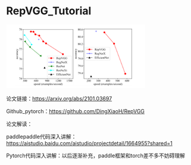 # RepVGG_Tutorial

<img src="img/15.png" alt="12" style="zoom: 80%;" />

论文链接：https://arxiv.org/abs/2101.03697

Github_pytorch：https://github.com/DingXiaoH/RepVGG

论文解读：

paddlepaddle代码深入讲解：https://aistudio.baidu.com/aistudio/projectdetail/1664955?shared=1

Pytorch代码深入讲解：以后逐渐补充，paddle框架和torch差不多不妨碍理解

